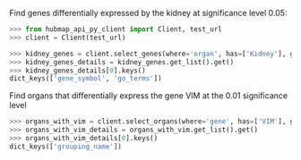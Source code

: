 Find genes differentially expressed by the kidney at significance level 0.05:
```python
>>> from hubmap_api_py_client import Client, test_url
>>> client = Client(test_url)

>>> kidney_genes = client.select_genes(where='organ', has=['Kidney'], genomic_modality='rna', p_value=0.05)
>>> kidney_genes_details = kidney_genes.get_list().get()
>>> kidney_genes_details[0].keys()
dict_keys(['gene_symbol', 'go_terms'])

```

Find organs that differentially express the gene VIM at the 0.01 significance level
```python
>>> organs_with_vim = client.select_organs(where='gene', has=['VIM'], genomic_modality='rna', p_value=0.01)
>>> organs_with_vim_details = organs_with_vim.get_list().get()
>>> organs_with_vim_details[0].keys()
dict_keys(['grouping_name'])

```